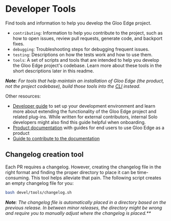 # Developer Tools

Find tools and information to help you develop the Gloo Edge project.

* `contributing`: Information to help you contribute to the project, such as how to open issues, review pull requests, generate code, and backport fixes.
* `debugging`: Troubleshooting steps for debugging frequent issues. 
* `testing`: Descriptions on how the tests work and how to use them.
* `tools`: A set of scripts and tools that are intended to help you develop the Gloo Edge project's codebase. Learn more about these tools in the short descriptions later in this readme.

_**Note**: For tools that help maintain an installation of Gloo Edge (the product, not the project codebase), build those tools into the [CLI](/projects/gloo/cli) instead._ 

Other resources:
* [Developer guide](https://docs.solo.io/gloo-edge/latest/guides/dev/) to set up your development environment and learn more about extending the functionality of the Gloo Edge project and related plug-ins. While written for external contributors, internal Solo developers might also find this guide helpful when onboarding.
* [Product documentation](https://docs.solo.io/gloo-edge/latest/) with guides for end users to use Gloo Edge as a product
* [Guide to contribute to the documentation](https://docs.solo.io/gloo-edge/latest/contributing/documentation/)

## Changelog creation tool

Each PR requires a changelog. However, creating the changelog file in the right format and finding the proper directory to place it can be time-consuming. This tool helps alleviate that pain. The following script creates an empty changelog file for you:

```bash
bash devel/tools/changelog.sh
```

_**Note**: The changelog file is automatically placed in a directory based on the previous release. In between minor releases, the directory might be wrong and require you to manually adjust where the changelog is placed.**_
